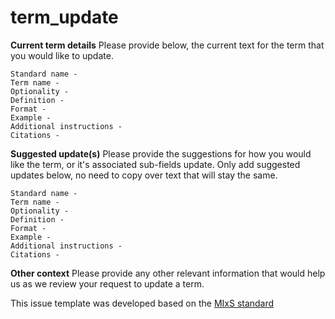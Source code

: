 # term\_update

**Current term details** Please provide below, the current text for the term that you would like to update.

```text
Standard name - 
Term name - 
Optionality -
Definition - 
Format -
Example - 
Additional instructions - 
Citations -
```

**Suggested update\(s\)** Please provide the suggestions for how you would like the term, or it's associated sub-fields update. Only add suggested updates below, no need to copy over text that will stay the same.

```text
Standard name - 
Term name - 
Optionality -
Definition - 
Format -
Example - 
Additional instructions - 
Citations -
```

**Other context** Please provide any other relevant information that would help us as we review your request to update a term.

This issue template was developed based on the [MIxS standard](https://github.com/GenomicsStandardsConsortium/mixs)

